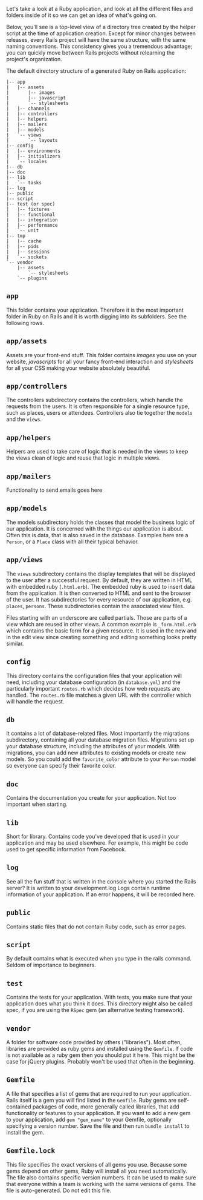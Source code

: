 Let's take a look at a Ruby application, and look at all the different files and folders inside of it so we can get an idea of what's going on.

Below, you'll see is a top-level view of a directory tree created by the helper script at the time of application creation. Except for minor changes between releases, every Rails project will have the same structure, with the same naming conventions. This consistency gives you a tremendous advantage; you can quickly move between Rails projects without relearning the project's organization.

The default directory structure of a generated Ruby on Rails application:

    |-- app
    |   |-- assets
    |       |-- images
    |       |-- javascript
    |       `-- stylesheets
    |   |-- channels
    |   |-- controllers
    |   |-- helpers
    |   |-- mailers
    |   |-- models
    |   `-- views
    |       `-- layouts
    |-- config
    |   |-- environments
    |   |-- initializers
    |   `-- locales
    |-- db
    |-- doc
    |-- lib
    |   `-- tasks
    |-- log
    |-- public
    |-- script
    |-- test (or spec)
    |   |-- fixtures
    |   |-- functional
    |   |-- integration
    |   |-- performance
    |   `-- unit
    |-- tmp
    |   |-- cache
    |   |-- pids
    |   |-- sessions
    |   `-- sockets
    `-- vendor
        |-- assets
            `-- stylesheets
        `-- plugins

## `app`

This folder contains your application. Therefore it is the most important folder in Ruby on Rails and it is worth digging into its subfolders. See the following rows.

## `app/assets`

Assets are your front-end stuff. This folder contains _images_ you use on your website, _javascripts_ for all your fancy front-end interaction and _stylesheets_ for all your CSS making your website absolutely beautiful.

## `app/controllers`

The controllers subdirectory contains the controllers, which handle the requests from the users. It is often responsible for a single resource type, such as places, users or attendees. Controllers also tie together the `models` and the `views`.

## `app/helpers`

Helpers are used to take care of logic that is needed in the views to keep the views clean of logic and reuse that logic in multiple views.

## `app/mailers`

Functionality to send emails goes here

## `app/models`

The models subdirectory holds the classes that model the business logic of our application. It is concerned with the things our application is about. Often this is data, that is also saved in the database. Examples here are a `Person`, or a `Place` class with all their typical behavior.

## `app/views`

The `views` subdirectory contains the display templates that will be displayed to the user after a successful request. By default, they are written in HTML with embedded ruby (`.html.erb`). The embedded ruby is used to insert data from the application. It is then converted to HTML and sent to the browser of the user. It has subdirectories for every resource of our application, e.g. `places`, `persons`. These subdirectories contain the associated view files.

Files starting with an underscore are called partials. Those are parts of a view which are reused in other views. A common example is `_form.html.erb` which contains the basic form for a given resource. It is used in the new and in the edit view since creating something and editing something looks pretty similar.

## `config`

This directory contains the configuration files that your application will need, including your database configuration (in `database.yml`) and the particularly important `routes.rb` which decides how web requests are handled. The `routes.rb` file matches a given URL with the controller which will handle the request.

## `db`

It contains a lot of database-related files. Most importantly the migrations subdirectory, containing all your database migration files. Migrations set up your database structure, including the attributes of your models. With migrations, you can add new attributes to existing models or create new models. So you could add the `favorite_color` attribute to your `Person` model so everyone can specify their favorite color.

## `doc`

Contains the documentation you create for your application. Not too important when starting.

## `lib`

Short for library. Contains code you've developed that is used in your application and may be used elsewhere. For example, this might be code used to get specific information from Facebook.

## `log`

See all the fun stuff that is written in the console where you started the Rails server? It is written to your development.log Logs contain runtime information of your application. If an error happens, it will be recorded here.

## `public`

Contains static files that do not contain Ruby code, such as error pages.

## `script`

By default contains what is executed when you type in the rails command. Seldom of importance to beginners.

## `test`

Contains the tests for your application. With tests, you make sure that your application does what you think it does. This directory might also be called spec, if you are using the `RSpec` gem (an alternative testing framework).

## `vendor`

A folder for software code provided by others ("libraries"). Most often, libraries are provided as ruby gems and installed using the `Gemfile`. If code is not available as a ruby gem then you should put it here. This might be the case for jQuery plugins. Probably won't be used that often in the beginning.

## `Gemfile`

A file that specifies a list of gems that are required to run your application. Rails itself is a gem you will find listed in the `Gemfile`. Ruby gems are self-contained packages of code, more generally called libraries, that add functionality or features to your application. If you want to add a new gem to your application, add `gem "gem_name"` to your Gemfile, optionally specifying a version number. Save the file and then run `bundle install` to install the gem.

## `Gemfile.lock`

This file specifies the exact versions of all gems you use. Because some gems depend on other gems, Ruby will install all you need automatically. The file also contains specific version numbers. It can be used to make sure that everyone within a team is working with the same versions of gems. The file is auto-generated. Do not edit this file.